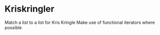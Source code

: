 # Kriskringler
Match a list to a list for Kris Kringle
Make use of functional iterators where possible
